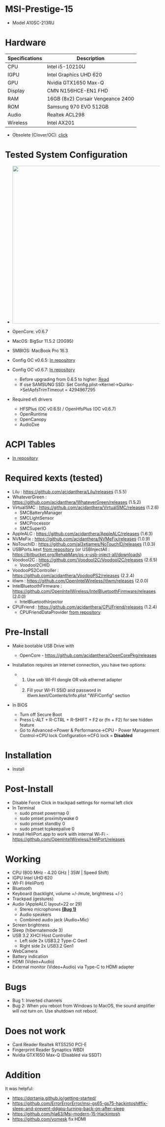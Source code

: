 # MSI-Prestige-15
- Model A10SC-213RU

# Hardware
|Specifications | Description|
|-|-|
|CPU       | Intel i5-10210U|
|IGPU      | Intel Graphics UHD 620|
|GPU       | Nvidia GTX1650 Max-Q
|Display   | CMN N156HCE-EN1 FHD
|RAM       | 16GB (8x2) Corsair Vengeance 2400|
|ROM       | Samsung 970 EVO 512GB|
|Audio     | Realtek ACL298|
|Wireless  | Intel AX201|

- Obsolete (Clover/OC): [click](https://github.com/KerKerOgh/MSI-Prestige-15-Hackintosh/blob/master/Old/README.md)

# Tested System Configuration
- <img src="https://github.com/KerKerOgh/MSI-Prestige-15-Hackintosh/blob/master/Screenshot.png/" width=512>
- OpenCore: v0.6.7
- MacOS: BigSur 11.5.2 (20G95)
- SMBIOS: MacBook Pro 16.3
- Config OC v0.6.5: [In repository](https://github.com/KerKerOgh/MSI-Prestige-15-Hackintosh/blob/master/OpenCore/config.plist)
- Config OC v0.6.7: [In repository](https://github.com/KerKerOgh/MSI-Prestige-15-Hackintosh/blob/master/OpenCore/config_067.plist)
  - Before upgrading from 0.6.5 to higher: [Read](https://dortania.github.io/OpenCore-Post-Install/multiboot/bootstrap.html#updating-bootstrap-in-0-6-6)
  - If use SAMSUNG SSD: Set Config.plist->Kernel->Quirks->SetApfsTrimTimeout = 4294967295

- Required efi drivers
  - HFSPlus (OC v0.6.5) / OpenHfsPlus (OC v0.6.7)
  - OpenRuntime
  - OpenCanopy
  - AudioDxe
 
# ACPI Tables
- [In repository](https://github.com/KerKerOgh/MSI-Prestige-15-Hackintosh/tree/master/ACPI/patched)

# Required kexts (tested)
- Lilu : https://github.com/acidanthera/Lilu/releases (1.5.5)
- WhateverGreen : https://github.com/acidanthera/WhateverGreen/releases (1.5.2)
- VirtualSMC : https://github.com/acidanthera/VirtualSMC/releases (1.2.6)
  - SMCBatteryManager
  - SMCLightSensor
  - SMCProcessor
  - SMCSuperIO
- AppleALC : https://github.com/acidanthera/AppleALC/releases (1.6.3)
- NVMeFix : https://github.com/acidanthera/NVMeFix/releases (1.0.9)
- NoTouchID : https://github.com/al3xtjames/NoTouchID/releases (1.0.3)
- USBPorts.kext [from repository](https://github.com/KerKerOgh/MSI-Prestige-15-Hackintosh/tree/master/Kexts) (or USBInjectAll : https://bitbucket.org/RehabMan/os-x-usb-inject-all/downloads)
- Voodool2C : https://github.com/VoodooI2C/VoodooI2C/releases (2.6.5)
  - Voodool2CHID
- VoodooPS2Controller : https://github.com/acidanthera/VoodooPS2/releases (2.2.4)
- itlwm : https://github.com/OpenIntelWireless/itlwm/releases (2.0.0)
- IntelBluetoothFirmware : https://github.com/OpenIntelWireless/IntelBluetoothFirmware/releases (2.0.0)
  - IntelBluetoothInjector
- CPUFriend : https://github.com/acidanthera/CPUFriend/releases (1.2.4)
  - CPUFriendDataProvider [from repository](https://github.com/KerKerOgh/MSI-Prestige-15-Hackintosh/tree/master/Kexts)

# Pre-Install
- Make bootable USB Drive with 
  - OpenCore \- https://github.com/acidanthera/OpenCorePkg/releases
  
- Installation requires an internet connection, you have two options:
  - 1. Use usb WI-FI dongle OR usb ethernet adapter
  - 2. Fill your WI-FI SSID and password in itlwm.kext/Contents/Info.plist "WiFiConfig" section

- In BIOS
  - Turn off Secure Boot
  - Press L-ALT + R-CTRL + R-SHIFT + F2 or (fn + F2) for see hidden feature
  - Go to Advanced->Power & Performance->CPU - Power Management Control->CPU lock Configuration->CFG lock = **Disabled**

# Installation
- Install

# Post-Install
- Disable Force Click in trackpad settings for normal left click
- In Terminal
  - sudo pmset powernap 0
  - sudo pmset proximitywake 0
  - sudo pmset standby 0
  - sudo pmset tcpkeepalive 0
- Install HeliPort.app to work with internal Wi-Fi \- https://github.com/OpenIntelWireless/HeliPort/releases

# Working
- CPU (800 MHz - 4.20 GHz | 35W | Speed Shift)
- IGPU Intel UHD 620
- WI-FI (HeliPort)
- Bluetooth
- Keyboard (backlight, volume +/-/mute, brightness +/-)
- Trackpad (gestures)
- Audio (AppleALC layout=22 or 29)
  - Stereo microphones [**(Bug 1)**](#Bugs)
  - Audio speakers
  - Combined audio jack (Audio+Mic)
- Screen brightness
- Sleep (hibernatemode 3)
- USB 3.2 XHCI Host Controller 
  - Left side 2x USB3.2 Type-C Gen1
  - Right side 2x USB3.2 Gen1
- WebCamera
- Battery indication
- HDMI (Video+Audio)
- External monitor (Video+Audio) via Type-C to HDMI adapter  

# Bugs
- Bug 1: Inverted channels
- Bug 2: When you reboot from Windows to MacOS, the sound amplifier will not turn on. Use shutdown not reboot.

# Does not work
- Card Reader Realtek RTS5250 PCI-E
- Fingerprint Reader Synaptics WBDI
- Nvidia GTX1650 Max-Q (Disabled via SSDT)

# Addition
It was helpful:
- https://dortania.github.io/getting-started/
- https://github.com/ErrorErrorError/msi-gs65-gs75-hackintosh#fix-sleep-and-prevent-ddgpu-turning-back-on-after-sleep
- https://github.com/hla63/Msi-modern-15-Hackintosh
- https://github.com/vomesk fix HDMI
